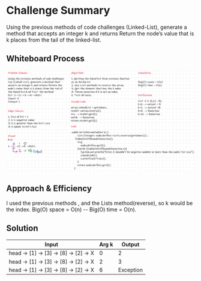 # Challenge Summary
Using the previous methods of code challenges (Linked-List), generate a method that accepts an integer k and returns Return the node’s value that is k places from the tail of the linked-list.

## Whiteboard Process

![whiteboard](./linked-list-kth.png)

## Approach & Efficiency
I used the previous methods , and the Lists method(reverse), so k would be the index.
Big(O) space = O(n) -- Big(O) time = O(n).
 

## Solution

|Input 	                                |Arg k	|Output |
|---------------------------------------|-------|-------|
|head -> [1] -> [3] -> [8] -> [2] -> X	|0	|2 |
|head -> [1] -> [3] -> [8] -> [2] -> X	|2	|3 |
|head -> [1] -> [3] -> [8] -> [2] -> X	|6	|Exception |